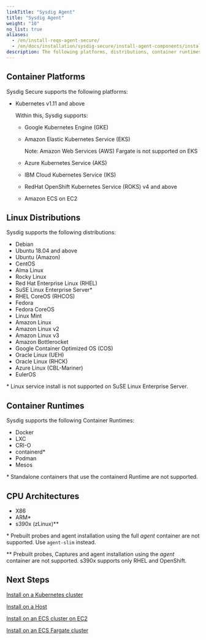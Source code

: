 ```yaml
---
linkTitle: "Sysdig Agent"
title: "Sysdig Agent"
weight: "10"
no_list: true
aliases:
  - /en/install-reqs-agent-secure/
  - /en/docs/installation/sysdig-secure/install-agent-components/installation-requirements/sysdig-agent/
description: The following platforms, distributions, container runtimes, and CPU architectures are supported for the Sysdig agent on Sysdig Secure. 
---
```


## Container Platforms

Sysdig Secure supports the following platforms:

* Kubernetes v1.11 and above

  Within this, Sysdig supports:

  * Google Kubernetes Engine (GKE)
  * Amazon Elastic Kubernetes Service (EKS)
    
    Note: Amazon Web Services (AWS) Fargate is not supported on EKS
  * Azure Kubernetes Service (AKS)
  * IBM Cloud Kubernetes Service (IKS)
  * RedHat OpenShift Kubernetes Service (ROKS) v4 and above
  * Amazon ECS on EC2

## Linux Distributions

Sysdig supports the following distributions:

- Debian 
- Ubuntu 18.04 and above
- Ubuntu (Amazon)
- CentOS
- Alma Linux
- Rocky Linux
- Red Hat Enterprise Linux (RHEL)
- SuSE Linux Enterprise Server*
- RHEL CoreOS (RHCOS)
- Fedora
- Fedora CoreOS
- Linux Mint
- Amazon Linux
- Amazon Linux v2
- Amazon Linux v3
- Amazon Bottlerocket
- Google Container Optimized OS (COS)
- Oracle Linux (UEH)
- Oracle Linux (RHCK)
- Azure Linux (CBL-Mariner)
- EulerOS
  
\* Linux service install is not supported on SuSE Linux Enterprise Server.
  
## Container Runtimes

Sysdig supports the following Container Runtimes:

- Docker
- LXC
- CRI-O
- containerd*
- Podman
- Mesos

\* Standalone containers that use the containerd Runtime are not supported.

## CPU Architectures

- X86
- ARM*
- s390x (zLinux)**

\* Prebuilt probes and agent installation using the full *agent* container are not supported. Use `agent-slim` instead.

** Prebuilt probes, Captures and agent installation using the *agent* container are not supported. s390x supports only RHEL and OpenShift.

## Next Steps 

[Install on a Kubernetes cluster](/en/install-kubernetes-secure)

[Install on a Host](/en/install-hosts-secure/)

[Install on an ECS cluster on EC2](/en/install/ecs-ec2-secure/)

[Install on an ECS Fargate cluster](/en/install-ecs-fargate-secure/)
